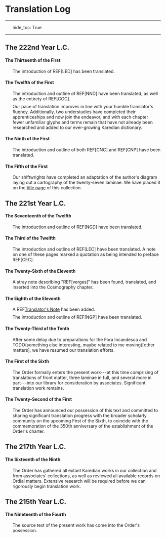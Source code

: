 # Translation Log

---
hide_toc: True

---

<style>
    p {
        padding-left: 1.5rem;
        margin: 0.5rem 0;
    }
</style>

## The 222nd Year L.C.

#### The Thirteenth of the First

The introduction of REF[LED] has been translated.

#### The Twelfth of the First

The introduction and outline of REF[NND] have been translated, as well as the entirety of REF[CGC].

Our pace of translation improves in line with your humble translator's fluency. Additionally, two understudies have completed their apprenticeships and now join the endeavor, and with each chapter fewer unfamiliar glyphs and terms remain that have not already been researched and added to our ever-growing Karedian dictionary.

#### The Ninth of the First

The introduction and outline of both REF[CNC] and REF[CNP] have been translated.

#### The Fifth of the First

Our shiftwrights have completed an adaptation of the author's diagram laying out a cartography of the twenty-seven laminae. We have placed it on the <a href="./">title page</a> of this collection.

## The 221st Year L.C.

#### The Seventeenth of the Twelfth

The introduction and outline of REF[NGD] have been translated.

#### The Third of the Twelfth

The introduction and outline of REF[LEC] have been translated. A note on one of these pages marked a quotation as being intended to preface REF[CEC].

#### The Twenty-Sixth of the Eleventh

A stray note describing "REF[verges]" has been found, translated, and inserted into the Cosmography chapter.

#### The Eighth of the Eleventh

A REF[Translator's Note](translators-note) has been added.

The introduction and outline of REF[NGP] have been translated.

#### The Twenty-Third of the Tenth

After some delay due to preparations for the Fora Incandesca and TODO(something else interesting, maybe related to me moving)[other matters], we have resumed our translation efforts.

#### The First of the Sixth

The <span class="guild-term">Order</span> formally enters the present work---at this time comprising of translations of front matter, three laminae in full, and several more in part---into our library for consideration by associates. Significant translation work remains.

#### The Twenty-Second of the First

The <span class="guild-term">Order</span> has announced our possession of this text and committed to sharing significant translation progress with the broader scholarly community on the upcoming First of the Sixth, to coincide with the commemoration of the 350th anniversary of the establishment of the <span class="guild-term">Order</span>'s charter.

## The 217th Year L.C.

#### The Sixteenth of the Ninth

The <span class="guild-term">Order</span> has gathered all extant Karedian works in our collection and from associates' collections, as well as reviewed all available records on Ordial matters. Extensive research will be required before we can rigorously begin translation work.

## The 215th Year L.C.

#### The Nineteenth of the Fourth

The source text of the present work has come into the <span class="guild-term">Order</span>'s possession.

<!-- https://hinduism.stackexchange.com/questions/7787/do-the-trimurti-brahma-vishnu-shiva-cleanly-map-onto-the-3-gunas-sattva-ra -->

